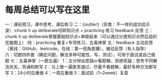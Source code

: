 # 每周总结可以写在这里

一：课前预习，课中思考，课后练习 
二：《outlier》（异类：不一样的成功启示录）:chunk it up deliberate切碎知识点 + practicing 练习 feedback 反馈 
三：chunk it up deliberate掌握基础知识点+串联起来（可以通过分类知识点然后组织在脑图上）
 四：practicing 重复+专项练习，五毒神掌 
 五：feedback 主动反馈（离线：GitHub，leetcode。在线：第一视角直播），被动反馈（有人指导） 
 六：切题四件套（确定问题，解法多种可能性，写，测试），可用于面试或自己做题 
 七：五毒神掌（一题五遍） 
    1：五分钟出思路or看题解，拒绝死磕；思考不同解法优劣，背诵和默写 
    2：马上做一遍直至通过，尽量不看题解，最好多种方法都写写 
    3：24小时后重做 
    4：一周后重做 
    5：面试前（1~2week）复盘